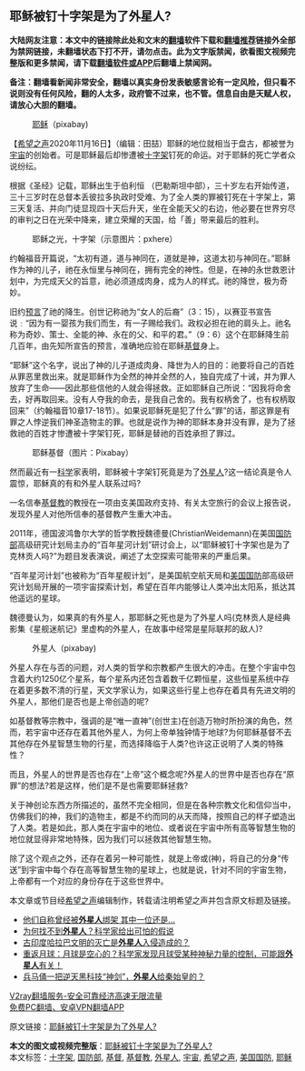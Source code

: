 <h2>耶稣被钉十字架是为了外星人?</h2> <p class="notice"><b>大陆网友注意：本文中的链接除此处和文末的<a href="https://github.com/bannedbook/fanqiang" >翻墙</a>软件下载和<a href="https://github.com/killgcd/justmysocks/blob/master/README.md">翻墙推荐</a>链接外全部为禁网链接，未翻墙状态下打不开，请勿点击。此为文字版禁闻，欲看图文视频完整版和更多禁闻，请下载<a href="https://github.com/bannedbook/fanqiang">翻墙软件或APP</a>后翻墙上禁闻网。</p><p>备注：翻墙看新闻非常安全，翻墙以真实身份发表敏感言论有一定风险，但只看不说则没有任何风险，翻的人太多，政府管不过来，也不管。信息自由是天赋人权，请放心大胆的翻墙。</b></p>  <div class="entry"> <figure><figcaption><a href="https://www.bannedbook.org/bnews/tag/%e8%80%b6%e7%a8%a3/" class="st_tag internal_tag" rel="tag" title="标签 耶稣 下的日志">耶稣</a>（pixabay)</figcaption></figure> <p>【<span class='wp_keywordlink_affiliate'><a href="https://www.soundofhope.org" title="希望之声" target="_blank">希望之声</a></span>2020年11月16日】（编辑：田喆）耶稣的地位就相当于盘古，都被誉为<a href="https://www.bannedbook.org/bnews/tag/%e5%ae%87%e5%ae%99/" class="st_tag internal_tag" rel="tag" title="标签 宇宙 下的日志">宇宙</a>的创始者。可是耶稣最后却惨遭被<a href="https://www.bannedbook.org/bnews/tag/%e5%8d%81%e5%ad%97%e6%9e%b6/" class="st_tag internal_tag" rel="tag" title="标签 十字架 下的日志">十字架</a>钉死的命运。对于耶稣的死亡学者众说纷纭。</p> <p>根据《圣经》记载，耶稣出生于伯利恒 （巴勒斯坦中部），三十岁左右开始传道，三十三岁时在总督本丢彼拉多执政时受难、为了全人类的罪被钉死在十字架上，第三天复活、并向门徒显现四十天后升天，坐在全能天父的右边，他必要在世界穷尽的审判之日在光荣中降来，建立荣耀的天国，给「善」带来最后的胜利。</p> <figure><figcaption>耶稣之光，十字架（示意图片：pxhere）</figcaption></figure> <p>约翰福音开篇说，“太初有道，道与神同在，道就是神，这道太初与神同在。”耶稣作为神的儿子，祂在永恒里与神同在，拥有完全的神性。但是，在神的永世救恩计划中，为完成天父的旨意，祂必须道成肉身，成为人的样式。祂的降世，极为奇妙。</p> <p>旧约<span class='wp_keywordlink'><a href="https://www.bannedbook.org/forum5/" title="预言玄学禁书下载" rel="nofollow">预言</a></span>了祂的降生。创世记称祂为“女人的后裔”（3：15），以赛亚书宣告说﹕“因为有一婴孩为我们而生，有一子赐给我们。政权必担在祂的肩头上。祂名称为奇妙、策士、全能的神、永在的父、和平的君。”（9：6）这个在耶稣降生前几百年，由先知所宣告的预言，准确地应验在耶稣<a href="https://www.bannedbook.org/bnews/tag/%E5%9F%BA%E7%9D%A3/" class="st_tag internal_tag" rel="tag" title="标签 基督 下的日志">基督</a>身上。</p>  <p>“耶稣”这个名字，说出了神的儿子道成肉身、降世为人的目的：祂要将自己的百姓从罪恶里救出来。就是耶稣作为全然的神并全然的人，独自完成了十诫，并为罪人放弃了生命——因此那些信他的人就会得拯救。正如耶稣自己所说：“因我将命舍去，好再取回来。没有人夺我的命去，是我自己舍的。我有权柄舍了，也有权柄取回来”（约翰福音10章17-18节）。如果说耶稣死是犯了什么“罪”的话，那这罪是有罪之人悖逆我们神圣造物主的罪。也就是说作为神的耶稣本身并没有罪，是为了拯救祂的百姓才惨遭被十字架钉死，耶稣是替祂的百姓承担了罪过。</p> <figure><figcaption>耶稣基督（图片：Pixabay）</figcaption></figure> <p>然而最近有一<span class='wp_keywordlink'><a href="https://www.bannedbook.org/forum11/topic309.html" title="禁片：“科学”的棍子" target="_blank">科学</a></span>家表明，耶稣被十字架钉死竟是为了<a href="https://www.bannedbook.org/bnews/tag/%e5%a4%96%e6%98%9f%e4%ba%ba/" class="st_tag internal_tag" rel="tag" title="标签 外星人 下的日志">外星人</a>?这一结论真是令人震惊，耶稣真的有和外星人联系过吗?</p> <p>一名信奉<a href="https://www.bannedbook.org/bnews/tag/%e5%9f%ba%e7%9d%a3%e6%95%99/" class="st_tag internal_tag" rel="tag" title="标签 基督教 下的日志">基督教</a>的教授在一项由支美国政府支持、有关太空旅行的会议上报告说，发现外星人对他所信奉的基督教产生重大冲击。</p> <p>2011年，德国波鸿鲁尔大学的哲学教授魏德曼(ChristianWeidemann)在美国<a href="https://www.bannedbook.org/bnews/tag/%E5%9B%BD%E9%98%B2%E9%83%A8/" class="st_tag internal_tag" rel="tag" title="标签 国防部 下的日志">国防部</a>高级研究计划局主办的“百年星河计划”研讨会上，以“耶稣被钉十字架也是为了克林贡人吗?”为题目发表演说，阐述了太空探索可能带来的严重后果。</p>  <p>“百年星河计划”也被称为“百年星舰计划”，是美国航空航天局和<a href="https://www.bannedbook.org/bnews/tag/%E7%BE%8E%E5%9B%BD%E5%9B%BD%E9%98%B2/" class="st_tag internal_tag" rel="tag" title="标签 美国国防 下的日志">美国国防</a>部高级研究计划局开展的一项宇宙探索计划，希望在百年内能够让人类冲出太阳系，抵达其他遥远的星球。</p> <p>魏德曼认为，如果真的有外星人，那耶稣之死也是为了外星人吗(克林贡人是经典影集《星舰迷航记》里虚构的外星人，在故事中经常是星际联邦的敌人)?</p> <figure><figcaption>外星人（pixabay)</figcaption></figure> <p>外星人存在与否的问题，对人类的哲学和宗教都产生很大的冲击。在整个宇宙中包含着大约1250亿个星系，每个星系内还包含着数千亿颗恒星，这些恒星系统中存在着更多数不清的行星，天文学家认为，如果这些行星上也存在着具有先进文明的外星人，那他们是否也是上帝创造的呢?</p> <p>如基督教等宗教中，强调的是“唯一直神”(创世主)在创造万物时所扮演的角色，然而，若宇宙中还存在着其他外星人，为何上帝单独钟情于地球?为何耶稣基督不去其他存在外星智慧生物的行星，而选择降临于人类?也许这正说明了人类的特殊性？</p>  <p>而且，外星人的世界是否也存在“上帝”这个概念呢?外星人的世界中是否也存在“原罪”的想法?若是这样，他们是不是也需要耶稣拯救?</p> <p>关于神创论东西方所描述的，虽然不完全相同，但是在各种宗教文化和信仰当中，仿佛我们的神，我们的造物主，都是不约而同的从天而降，按照自己的样子塑造出了人类。若是如此，那人类在宇宙中的地位、或者说在宇宙中所有高等智慧生物的地位就显得非常地特殊，因为我们可以拯救其他智慧生物。</p> <p>除了这个观点之外，还存在着另一种可能性，就是上帝或(神)，将自己的分身“传送”到宇宙中每个存在高等智慧生物的星球上，也就是说，针对不同的宇宙生物，上帝都有一个对应的身份存在于这些世界中。</p> <p>本文章或节目经<a href="https://www.bannedbook.org/bnews/tag/%e5%b8%8c%e6%9c%9b%e4%b9%8b%e5%a3%b0/" class="st_tag internal_tag" rel="tag" title="标签 希望之声 下的日志">希望之声</a>编辑制作，转载请注明希望之声并包含原文标题及链接。</p>  <ul class='op-related-articles' title='相关阅读'> <li><a href='https://www.bannedbook.org/bnews/cnnews/20201116/1432004.html' target='_blank'>他们自称曾经被<b>外星人</b>绑架 其中一位还是…</a></li> <li><a href='https://www.bannedbook.org/bnews/comments/20201116/1431633.html' target='_blank'>为何找不到<b>外星人</b>？科学家给出可怕的假说</a></li> <li><a href='https://www.bannedbook.org/bnews/comments/20201114/1430815.html' target='_blank'>古印度哈拉巴文明的灭亡是<b>外星人</b>入侵造成的？</a></li> <li><a href='https://www.bannedbook.org/bnews/bannedvideo/20201114/1430650.html' target='_blank'>重返月球：月球是空心的？科学家发现月球受某种神秘力量的控制，可能跟<b>外星人</b>有关！</a></li> <li><a href='https://www.bannedbook.org/bnews/comments/20201113/1430250.html' target='_blank'>兵马俑一把逆天黑科技“神剑”，<b>外星人</b>给秦始皇的？</a></li> </ul> <p class="texttj"> <a href="https://www.bannedbook.org/forum23/topic22702.html" target="_blank">V2ray翻墙服务-安全可靠经济高速无限流量</a><br/> <a href="https://github.com/bannedbook/fanqiang/wiki/%E7%A6%81%E9%97%BB%E7%BD%91%E5%AE%89%E5%8D%93%E7%BF%BB%E5%A2%99%E6%96%B0%E9%97%BBAPP" target="_blank">免费PC翻墙、安卓VPN翻墙APP</a></p><p>原文链接：<a class="src_link"  href="https://www.soundofhope.org/post/443524" target="_blank">耶稣被钉十字架是为了外星人?</a></p><a name='sharetosocial'></a>       <div><b>本文的图文或视频完整版</b>：<a href='https://www.bannedbook.org/bnews/comments/20201117/1432219.html'>耶稣被钉十字架是为了外星人?</a></div>  </div><!--END ENTRY--> <div class="postfooter"> <div>本文标签：<a href="https://www.bannedbook.org/bnews/tag/%e5%8d%81%e5%ad%97%e6%9e%b6/" rel="tag">十字架</a>, <a href="https://www.bannedbook.org/bnews/tag/%E5%9B%BD%E9%98%B2%E9%83%A8/" rel="tag">国防部</a>, <a href="https://www.bannedbook.org/bnews/tag/%E5%9F%BA%E7%9D%A3/" rel="tag">基督</a>, <a href="https://www.bannedbook.org/bnews/tag/%e5%9f%ba%e7%9d%a3%e6%95%99/" rel="tag">基督教</a>, <a href="https://www.bannedbook.org/bnews/tag/%e5%a4%96%e6%98%9f%e4%ba%ba/" rel="tag">外星人</a>, <a href="https://www.bannedbook.org/bnews/tag/%e5%ae%87%e5%ae%99/" rel="tag">宇宙</a>, <a href="https://www.bannedbook.org/bnews/tag/%e5%b8%8c%e6%9c%9b%e4%b9%8b%e5%a3%b0/" rel="tag">希望之声</a>, <a href="https://www.bannedbook.org/bnews/tag/%E7%BE%8E%E5%9B%BD%E5%9B%BD%E9%98%B2/" rel="tag">美国国防</a>, <a href="https://www.bannedbook.org/bnews/tag/%e8%80%b6%e7%a8%a3/" rel="tag">耶稣</a></div>  </div><!--END POSTFOOTER--> 